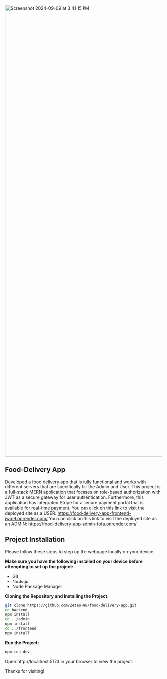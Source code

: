 <img width="1452" alt="Screenshot 2024-09-09 at 3 41 15 PM" src="https://github.com/user-attachments/assets/c6894e81-4f20-4dd6-8619-ae5f07bc1969">


## Food-Delivery App

Developed a food delivery app that is fully functional and works with different servers that are specifically for the Admin and User. This project is a full-stack MERN application that focuses on role-based authorization with JWT as a secure gateway for user authentication. Furthermore, this application has integrated Stripe for a secure payment portal that is available for real-time payment. 
You can click on this link to visit the deployed site as a USER: https://food-delivery-app-frontend-jwm9.onrender.com/
You can click on this link to visit the deployed site as an ADMIN: https://food-delivery-app-admin-fofa.onrender.com/


## Project Installation

Please follow these steps to step up the webpage locally on your device.

**Make sure you have the following installed on your device before attempting to set up the project:**

- Git
- Node.js
- Node Package Manager

**Cloning the Repository and Installing the Project:**

```bash
git clone https://github.com/Zetao-Wu/food-delivery-app.git
cd backend
npm install
cd ../admin
npm install
cd ../frontend
npm install
```

**Run the Project:**

```bash
npm run dev
```

Open http://localhost:5173 in your browser to view the project.

Thanks for visiting!
